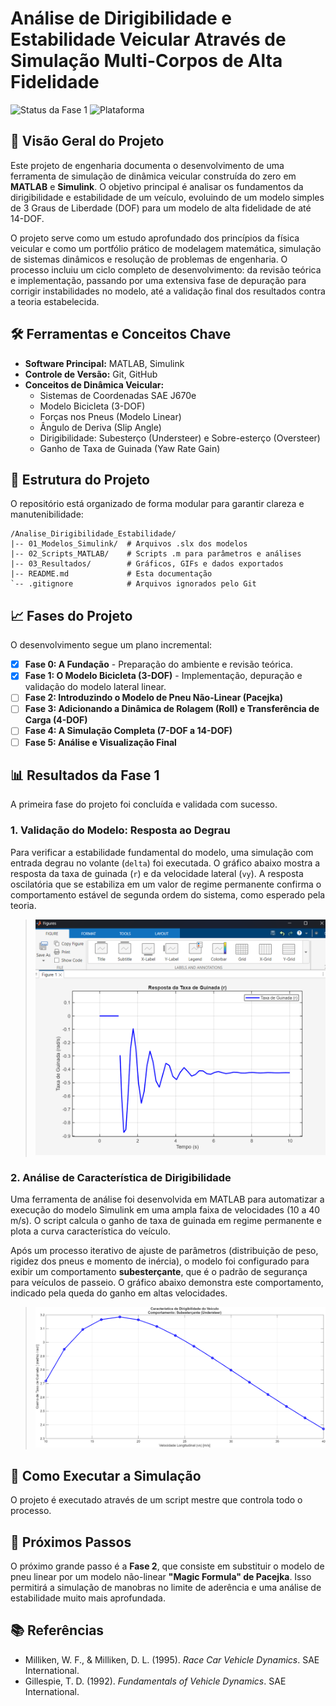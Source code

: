 # Análise de Dirigibilidade e Estabilidade Veicular Através de Simulação Multi-Corpos de Alta Fidelidade

![Status da Fase 1](https://img.shields.io/badge/Fase%201-Concluída%20%26%20Validada-brightgreen)
![Plataforma](https://img.shields.io/badge/Plataforma-MATLAB%20%26%20Simulink-blue)

## 🎯 Visão Geral do Projeto

Este projeto de engenharia documenta o desenvolvimento de uma ferramenta de simulação de dinâmica veicular construída do zero em **MATLAB** e **Simulink**. O objetivo principal é analisar os fundamentos da dirigibilidade e estabilidade de um veículo, evoluindo de um modelo simples de 3 Graus de Liberdade (DOF) para um modelo de alta fidelidade de até 14-DOF.

O projeto serve como um estudo aprofundado dos princípios da física veicular e como um portfólio prático de modelagem matemática, simulação de sistemas dinâmicos e resolução de problemas de engenharia. O processo incluiu um ciclo completo de desenvolvimento: da revisão teórica e implementação, passando por uma extensiva fase de depuração para corrigir instabilidades no modelo, até a validação final dos resultados contra a teoria estabelecida.

## 🛠️ Ferramentas e Conceitos Chave

* **Software Principal:** MATLAB, Simulink
* **Controle de Versão:** Git, GitHub
* **Conceitos de Dinâmica Veicular:**
    * Sistemas de Coordenadas SAE J670e
    * Modelo Bicicleta (3-DOF)
    * Forças nos Pneus (Modelo Linear)
    * Ângulo de Deriva (Slip Angle)
    * Dirigibilidade: Subesterço (Understeer) e Sobre-esterço (Oversteer)
    * Ganho de Taxa de Guinada (Yaw Rate Gain)

## 📁 Estrutura do Projeto

O repositório está organizado de forma modular para garantir clareza e manutenibilidade:

```
/Analise_Dirigibilidade_Estabilidade/
|-- 01_Modelos_Simulink/  # Arquivos .slx dos modelos
|-- 02_Scripts_MATLAB/    # Scripts .m para parâmetros e análises
|-- 03_Resultados/        # Gráficos, GIFs e dados exportados
|-- README.md             # Esta documentação
`-- .gitignore            # Arquivos ignorados pelo Git
```

## 📈 Fases do Projeto

O desenvolvimento segue um plano incremental:

-   [x] **Fase 0: A Fundação** - Preparação do ambiente e revisão teórica.
-   [x] **Fase 1: O Modelo Bicicleta (3-DOF)** - Implementação, depuração e validação do modelo lateral linear.
-   [ ] **Fase 2: Introduzindo o Modelo de Pneu Não-Linear (Pacejka)**
-   [ ] **Fase 3: Adicionando a Dinâmica de Rolagem (Roll) e Transferência de Carga (4-DOF)**
-   [ ] **Fase 4: A Simulação Completa (7-DOF a 14-DOF)**
-   [ ] **Fase 5: Análise e Visualização Final**

## 📊 Resultados da Fase 1

A primeira fase do projeto foi concluída e validada com sucesso.

### 1. Validação do Modelo: Resposta ao Degrau

Para verificar a estabilidade fundamental do modelo, uma simulação com entrada degrau no volante (`delta`) foi executada. O gráfico abaixo mostra a resposta da taxa de guinada (`r`) e da velocidade lateral (`vy`). A resposta oscilatória que se estabiliza em um valor de regime permanente confirma o comportamento estável de segunda ordem do sistema, como esperado pela teoria.

> ![Resposta ao Degrau](03_Resultados/grafico_resposta_degrau.png)

### 2. Análise de Característica de Dirigibilidade

Uma ferramenta de análise foi desenvolvida em MATLAB para automatizar a execução do modelo Simulink em uma ampla faixa de velocidades (10 a 40 m/s). O script calcula o ganho de taxa de guinada em regime permanente e plota a curva característica do veículo.

Após um processo iterativo de ajuste de parâmetros (distribuição de peso, rigidez dos pneus e momento de inércia), o modelo foi configurado para exibir um comportamento **subesterçante**, que é o padrão de segurança para veículos de passeio. O gráfico abaixo demonstra este comportamento, indicado pela queda do ganho em altas velocidades.

> ![Característica Subesterçante](03_Resultados/grafico_final_subestercante.png)

## 🚀 Como Executar a Simulação

O projeto é executado através de um script mestre que controla todo o processo.

## 🔮 Próximos Passos

O próximo grande passo é a **Fase 2**, que consiste em substituir o modelo de pneu linear por um modelo não-linear **"Magic Formula" de Pacejka**. Isso permitirá a simulação de manobras no limite de aderência e uma análise de estabilidade muito mais aprofundada.

## 📚 Referências

* Milliken, W. F., & Milliken, D. L. (1995). *Race Car Vehicle Dynamics*. SAE International.
* Gillespie, T. D. (1992). *Fundamentals of Vehicle Dynamics*. SAE International.
